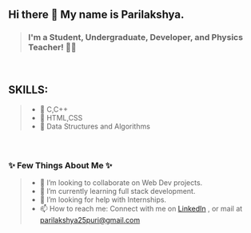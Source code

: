  ## **Hi there 👋 My name is Parilakshya.**
> <h3> I'm a Student, Undergraduate, Developer, and Physics Teacher! 👩🏻 </h3>

<br>

 ## SKILLS:
> * 🥇 C,C++
> * 🥇 HTML,CSS
> * 🥇 Data Structures and Algorithms

<br>


 ## <h3> ✨ Few Things About Me ✨ </h3>

> * 👯 I’m looking to collaborate on Web Dev projects.
> * 🌱 I’m currently learning full stack development.
> * 🤔 I’m looking for help with Internships.
> * 📫 How to reach me: Connect with me on [LinkedIn](linkedin.com/in/parilakshya-puri-3339031aa) , or mail at parilakshya25puri@gmail.com


<!--
**ParilakshyaPuri/ParilakshyaPuri** is a ✨ _special_ ✨ repository because its `README.md` (this file) appears on your GitHub profile.

Here are some ideas to get you started:

- 🔭 I’m currently working on ...
- 🌱 I’m currently learning ...
- 👯 I’m looking to collaborate on ...
- 🤔 I’m looking for help with ...
- 💬 Ask me about ...
- 📫 How to reach me: ...
- 😄 Pronouns: ...
- ⚡ Fun fact: ...
-->
